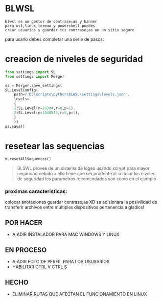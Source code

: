 # BLWSL

    blwsl es un gestor de contrase;as y banner 
    para wsl,linux,termux y powershell puedes
    crear usuarios y guardar tus contrase;as en un sitio seguro

para usarlo debes completar una serie de pasos:

# creacion de niveles de seguridad
```py
from settings import SL
from settings import Merger

ss = Merger.save_settings(
SL.LevelConfig(
    path=r'D:\scripts\python\BLWSL\settings\levels.json',
    levels=
    {
    1:SL.Level(n=16384,r=8,p=1),
    2:SL.Level(n=1048576,r=8,p=1),
    }
    ))
ss.save()
```
# resetear las sequencias
```py
m.resetAllSequences()
```

> BLSWL provee de un sistema de logeo usando scrypt para mayor seguridad 
> debido a ello tiene que ser prudente al colocar los niveles de seguridad
> los parametros recomendados son como en el ejemplo 

### proximas caracteristicas:

colocar anotaciones
guardar contrase;as XD
se adisionara la posivilidad de transferir archivos entre multiples dispositivos
pertenencia a gladios!

## POR HACER
* A;ADIR INSTALADOR PARA MAC WINDOWS Y LINUX
## EN PROCESO
* A;ADIR FOTO DE PERFIL PARA LOS USUSARIOS
* HABILITAR CTRL V CTRL S
## HECHO 
* ELIMINAR RUTAS QUE AFECTAN EL FUNCIONAMIENTO EN LINUX
